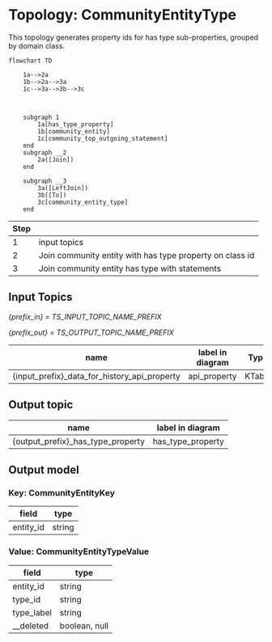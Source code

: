 # Topology: CommunityEntityType

This topology generates property ids for has type sub-properties, grouped by domain class.

```mermaid
flowchart TD
    
    1a-->2a
    1b-->2a-->3a
    1c-->3a-->3b-->3c
    
    
    
    subgraph 1
        1a[has_type_property]
        1b[community_entity]
        1c[community_top_outgoing_statement]
    end
    subgraph __2
        2a([Join])
    end  
 
    subgraph __3
        3a([LeftJoin])
        3b([To])
        3c[community_entity_type]
    end  
```

| Step |                                                          |
|------|----------------------------------------------------------|
| 1    | input topics                                             |
| 2    | Join community entity with has type property on class id |
| 3    | Join community entity has type with statements           |

## Input Topics

_{prefix_in} = TS_INPUT_TOPIC_NAME_PREFIX_

_{prefix_out} = TS_OUTPUT_TOPIC_NAME_PREFIX_

| name                                         | label in diagram | Type   |
|----------------------------------------------|------------------|--------|
| {input_prefix}_data_for_history_api_property | api_property     | KTable |

## Output topic

| name                              | label in diagram  |
|-----------------------------------|-------------------|
| {output_prefix}_has_type_property | has_type_property |

## Output model

### Key: CommunityEntityKey

| field        | type   |
|--------------|--------|
| entity_id    | string |

### Value: CommunityEntityTypeValue

| field        | type          |
|--------------|---------------|
| entity_id    | string        |
| type_id      | string        |
| type_label   | string        |
| __deleted    | boolean, null |